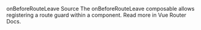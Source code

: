 onBeforeRouteLeave
Source
The onBeforeRouteLeave composable allows registering a route guard within a component.
Read more in Vue Router Docs.
